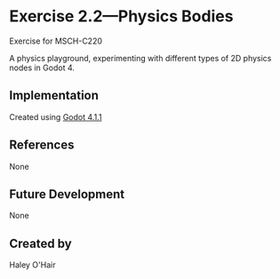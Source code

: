 # Exercise 2.2—Physics Bodies

Exercise for MSCH-C220

A physics playground, experimenting with different types of 2D physics nodes in Godot 4.

## Implementation

Created using [Godot 4.1.1](https://godotengine.org/download)

## References
None

## Future Development
None

## Created by
Haley O'Hair
